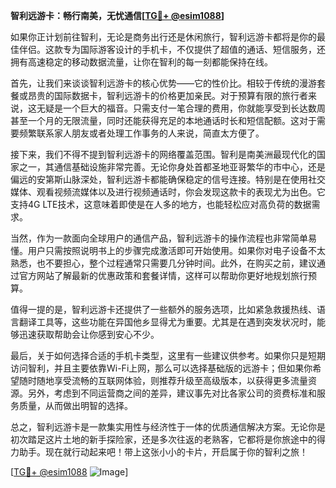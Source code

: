 **智利远游卡：畅行南美，无忧通信[[TG💪+ @esim1088](https://t.me/s/esim1088)]**

如果你正计划前往智利，无论是商务出行还是休闲旅行，智利远游卡都将是你的最佳伴侣。这款专为国际游客设计的手机卡，不仅提供了超值的通话、短信服务，还拥有高速稳定的移动数据流量，让你在智利的每一刻都能保持在线。

首先，让我们来谈谈智利远游卡的核心优势——它的性价比。相较于传统的漫游套餐或昂贵的国际数据卡，智利远游卡的价格更加亲民。对于预算有限的旅行者来说，这无疑是一个巨大的福音。只需支付一笔合理的费用，你就能享受到长达数周甚至一个月的无限流量，同时还能获得充足的本地通话时长和短信配额。这对于需要频繁联系家人朋友或者处理工作事务的人来说，简直太方便了。

接下来，我们不得不提到智利远游卡的网络覆盖范围。智利是南美洲最现代化的国家之一，其通信基础设施非常完善。无论你身处首都圣地亚哥繁华的市中心，还是偏远的安第斯山脉深处，智利远游卡都能确保稳定的信号连接。特别是在使用社交媒体、观看视频流媒体以及进行视频通话时，你会发现这款卡的表现尤为出色。它支持4G LTE技术，这意味着即使是在人多的地方，也能轻松应对高负荷的数据需求。

当然，作为一款面向全球用户的通信产品，智利远游卡的操作流程也非常简单易懂。用户只需按照说明书上的步骤完成激活即可开始使用。如果你对电子设备不太熟悉，也不要担心，整个过程通常只需要几分钟时间。此外，在购买之前，建议通过官方网站了解最新的优惠政策和套餐详情，这样可以帮助你更好地规划旅行预算。

值得一提的是，智利远游卡还提供了一些额外的服务选项，比如紧急救援热线、语言翻译工具等，这些功能在异国他乡显得尤为重要。尤其是在遇到突发状况时，能够迅速获取帮助会让你感到安心不少。

最后，关于如何选择合适的手机卡类型，这里有一些建议供参考。如果你只是短期访问智利，并且主要依靠Wi-Fi上网，那么可以选择基础版的远游卡；但如果你希望随时随地享受流畅的互联网体验，则推荐升级至高级版本，以获得更多流量资源。另外，考虑到不同运营商之间的差异，建议事先对比各家公司的资费标准和服务质量，从而做出明智的选择。

总之，智利远游卡是一款集实用性与经济性于一体的优质通信解决方案。无论你是初次踏足这片土地的新手探险家，还是多次往返的老熟客，它都将是你旅途中的得力助手。现在就行动起来吧！带上这张小小的卡片，开启属于你的智利之旅！

[[TG💪+ @esim1088](https://t.me/s/esim1088) ![Image](https://i.postimg.cc/4NQfJmqS/Snipaste-2025-05-13-00-14-12.png)]